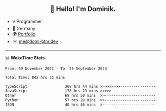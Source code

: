 <h2 align="center">👋 Hello! I'm Dominik.</h2>

- ⚡ Programmer
- 📍 Germany
- 🌍 [Portfolio](https://domi-btnr.dev)
- ✉️ [me@domi-btnr.dev](mailto://me@domi-btnr.dev)

---
📊 **WakaTime Stats**
<!--START_SECTION:waka-->

```txt
From: 09 November 2022 - To: 25 September 2024

Total Time: 842 hrs 36 mins

TypeScript                 308 hrs 44 mins >>>>>>>>>----------------   36.64 %
JavaScript                 178 hrs 23 mins >>>>>--------------------   21.17 %
Other                      69 hrs 50 mins  >>-----------------------   08.29 %
Python                     57 hrs 29 mins  >>-----------------------   06.82 %
JSON                       40 hrs 46 mins  >------------------------   04.84 %
```

<!--END_SECTION:waka-->
